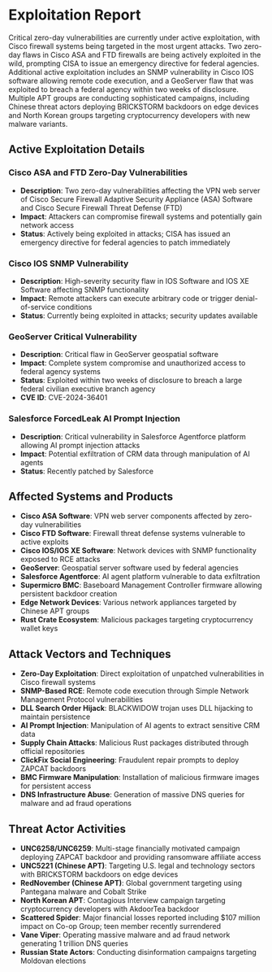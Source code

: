 # Exploitation Report

Critical zero-day vulnerabilities are currently under active exploitation, with Cisco firewall systems being targeted in the most urgent attacks. Two zero-day flaws in Cisco ASA and FTD firewalls are being actively exploited in the wild, prompting CISA to issue an emergency directive for federal agencies. Additional active exploitation includes an SNMP vulnerability in Cisco IOS software allowing remote code execution, and a GeoServer flaw that was exploited to breach a federal agency within two weeks of disclosure. Multiple APT groups are conducting sophisticated campaigns, including Chinese threat actors deploying BRICKSTORM backdoors on edge devices and North Korean groups targeting cryptocurrency developers with new malware variants.

## Active Exploitation Details

### **Cisco ASA and FTD Zero-Day Vulnerabilities**
- **Description**: Two zero-day vulnerabilities affecting the VPN web server of Cisco Secure Firewall Adaptive Security Appliance (ASA) Software and Cisco Secure Firewall Threat Defense (FTD)
- **Impact**: Attackers can compromise firewall systems and potentially gain network access
- **Status**: Actively being exploited in attacks; CISA has issued an emergency directive for federal agencies to patch immediately

### **Cisco IOS SNMP Vulnerability**
- **Description**: High-severity security flaw in IOS Software and IOS XE Software affecting SNMP functionality
- **Impact**: Remote attackers can execute arbitrary code or trigger denial-of-service conditions
- **Status**: Currently being exploited in attacks; security updates available

### **GeoServer Critical Vulnerability**
- **Description**: Critical flaw in GeoServer geospatial software
- **Impact**: Complete system compromise and unauthorized access to federal agency systems
- **Status**: Exploited within two weeks of disclosure to breach a large federal civilian executive branch agency
- **CVE ID**: CVE-2024-36401

### **Salesforce ForcedLeak AI Prompt Injection**
- **Description**: Critical vulnerability in Salesforce Agentforce platform allowing AI prompt injection attacks
- **Impact**: Potential exfiltration of CRM data through manipulation of AI agents
- **Status**: Recently patched by Salesforce

## Affected Systems and Products

- **Cisco ASA Software**: VPN web server components affected by zero-day vulnerabilities
- **Cisco FTD Software**: Firewall threat defense systems vulnerable to active exploits
- **Cisco IOS/IOS XE Software**: Network devices with SNMP functionality exposed to RCE attacks
- **GeoServer**: Geospatial server software used by federal agencies
- **Salesforce Agentforce**: AI agent platform vulnerable to data exfiltration
- **Supermicro BMC**: Baseboard Management Controller firmware allowing persistent backdoor creation
- **Edge Network Devices**: Various network appliances targeted by Chinese APT groups
- **Rust Crate Ecosystem**: Malicious packages targeting cryptocurrency wallet keys

## Attack Vectors and Techniques

- **Zero-Day Exploitation**: Direct exploitation of unpatched vulnerabilities in Cisco firewall systems
- **SNMP-Based RCE**: Remote code execution through Simple Network Management Protocol vulnerabilities
- **DLL Search Order Hijack**: BLACKWIDOW trojan uses DLL hijacking to maintain persistence
- **AI Prompt Injection**: Manipulation of AI agents to extract sensitive CRM data
- **Supply Chain Attacks**: Malicious Rust packages distributed through official repositories
- **ClickFix Social Engineering**: Fraudulent repair prompts to deploy ZAPCAT backdoors
- **BMC Firmware Manipulation**: Installation of malicious firmware images for persistent access
- **DNS Infrastructure Abuse**: Generation of massive DNS queries for malware and ad fraud operations

## Threat Actor Activities

- **UNC6258/UNC6259**: Multi-stage financially motivated campaign deploying ZAPCAT backdoor and providing ransomware affiliate access
- **UNC5221 (Chinese APT)**: Targeting U.S. legal and technology sectors with BRICKSTORM backdoors on edge devices
- **RedNovember (Chinese APT)**: Global government targeting using Pantegana malware and Cobalt Strike
- **North Korean APT**: Contagious Interview campaign targeting cryptocurrency developers with AkdoorTea backdoor
- **Scattered Spider**: Major financial losses reported including $107 million impact on Co-op Group; teen member recently surrendered
- **Vane Viper**: Operating massive malware and ad fraud network generating 1 trillion DNS queries
- **Russian State Actors**: Conducting disinformation campaigns targeting Moldovan elections